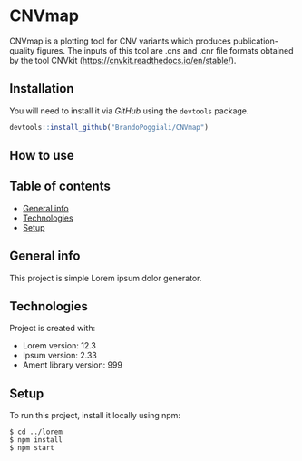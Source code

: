 # CNVmap
 CNVmap is a plotting tool for CNV variants which produces publication-quality figures. The inputs of this tool are .cns and .cnr file formats obtained by the tool CNVkit (https://cnvkit.readthedocs.io/en/stable/).


## Installation
You will need to install it via _GitHub_ using the `devtools` package.
```r
devtools::install_github("BrandoPoggiali/CNVmap")
```
## How to use

## Table of contents
* [General info](#general-info)
* [Technologies](#technologies)
* [Setup](#setup)

## General info
This project is simple Lorem ipsum dolor generator.
	
## Technologies
Project is created with:
* Lorem version: 12.3
* Ipsum version: 2.33
* Ament library version: 999
	
## Setup
To run this project, install it locally using npm:

```
$ cd ../lorem
$ npm install
$ npm start
